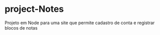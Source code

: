 # project-Notes
Projeto em Node para uma site que permite cadastro de conta e registrar blocos de notas

